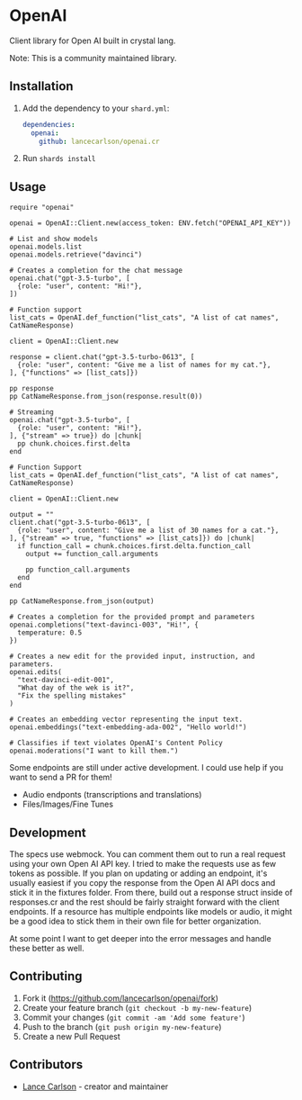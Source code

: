 # OpenAI

Client library for Open AI built in crystal lang. 

Note: This is a community maintained library.

## Installation

1. Add the dependency to your `shard.yml`:

   ```yaml
   dependencies:
     openai:
       github: lancecarlson/openai.cr
   ```

2. Run `shards install`

## Usage

```crystal
require "openai"

openai = OpenAI::Client.new(access_token: ENV.fetch("OPENAI_API_KEY"))

# List and show models
openai.models.list
openai.models.retrieve("davinci")

# Creates a completion for the chat message
openai.chat("gpt-3.5-turbo", [
  {role: "user", content: "Hi!"},
])

# Function support
list_cats = OpenAI.def_function("list_cats", "A list of cat names", CatNameResponse)

client = OpenAI::Client.new

response = client.chat("gpt-3.5-turbo-0613", [
  {role: "user", content: "Give me a list of names for my cat."},
], {"functions" => [list_cats]})

pp response
pp CatNameResponse.from_json(response.result(0))

# Streaming
openai.chat("gpt-3.5-turbo", [
  {role: "user", content: "Hi!"},
], {"stream" => true}) do |chunk|
  pp chunk.choices.first.delta
end

# Function Support
list_cats = OpenAI.def_function("list_cats", "A list of cat names", CatNameResponse)

client = OpenAI::Client.new

output = ""
client.chat("gpt-3.5-turbo-0613", [
  {role: "user", content: "Give me a list of 30 names for a cat."},
], {"stream" => true, "functions" => [list_cats]}) do |chunk|
  if function_call = chunk.choices.first.delta.function_call
    output += function_call.arguments

    pp function_call.arguments
  end
end

pp CatNameResponse.from_json(output)

# Creates a completion for the provided prompt and parameters
openai.completions("text-davinci-003", "Hi!", {
  temperature: 0.5
})

# Creates a new edit for the provided input, instruction, and parameters.
openai.edits(
  "text-davinci-edit-001",
  "What day of the wek is it?",
  "Fix the spelling mistakes"
)

# Creates an embedding vector representing the input text.
openai.embeddings("text-embedding-ada-002", "Hello world!")

# Classifies if text violates OpenAI's Content Policy
openai.moderations("I want to kill them.")
```

Some endpoints are still under active development. I could use help if you want to send a PR for them!
* Audio endponts (transcriptions and translations)
* Files/Images/Fine Tunes

## Development

The specs use webmock. You can comment them out to run a real request using your own Open AI API key.
I tried to make the requests use as few tokens as possible. If you plan on updating or adding an endpoint,
it's usually easiest if you copy the response from the Open AI API docs and stick it in the fixtures folder.
From there, build out a response struct inside of responses.cr and the rest should be fairly straight forward
with the client endpoints. If a resource has multiple endpoints like models or audio, it might be a good idea
to stick them in their own file for better organization.

At some point I want to get deeper into the error messages and handle these better as well.

## Contributing

1. Fork it (<https://github.com/lancecarlson/openai/fork>)
2. Create your feature branch (`git checkout -b my-new-feature`)
3. Commit your changes (`git commit -am 'Add some feature'`)
4. Push to the branch (`git push origin my-new-feature`)
5. Create a new Pull Request

## Contributors

- [Lance Carlson](https://github.com/lancecarlson) - creator and maintainer
